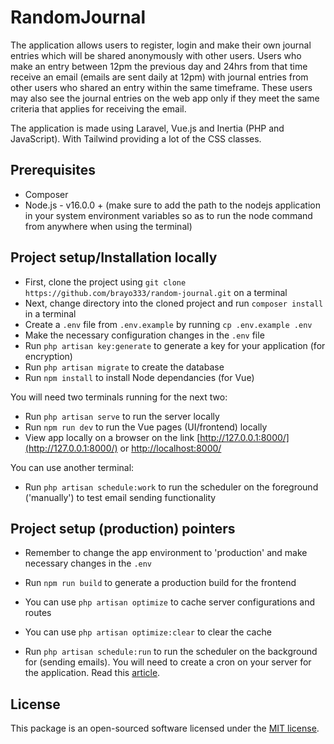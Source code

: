 # RandomJournal

The application allows users to register, login and make their own journal entries which will be shared anonymously with other users. Users who make an entry between 12pm the previous day and 24hrs from that time receive an email (emails are sent daily at 12pm) with journal entries from other users who shared an entry within the same timeframe. These users may also see the journal entries on the web app only if they meet the same criteria that applies for receiving the email.

The application is made using Laravel, Vue.js and Inertia (PHP and JavaScript). With Tailwind providing a lot of the CSS classes.

## Prerequisites

- Composer
- Node.js - v16.0.0 + (make sure to add the path to the nodejs application in your system environment variables so as to run the node command from anywhere when using the terminal)

## Project setup/Installation locally

- First, clone the project using `git clone https://github.com/brayo333/random-journal.git` on a terminal
- Next, change directory into the cloned project and run `composer install` in a terminal
- Create a `.env` file from `.env.example` by running `cp .env.example .env`
- Make the necessary configuration changes in the `.env` file
- Run `php artisan key:generate` to generate a key for your application (for encryption)
- Run `php artisan migrate` to create the database
- Run `npm install` to install Node dependancies (for Vue)

You will need two terminals running for the next two: 

- Run `php artisan serve` to run the server locally
- Run `npm run dev` to run the Vue pages (UI/frontend) locally
- View app locally on a browser on the link [http://127.0.0.1:8000/](http://127.0.0.1:8000/) or [http://localhost:8000/](http://localhost:8000/)

You can use another terminal:
- Run `php artisan schedule:work` to run the scheduler on the foreground ('manually') to test email sending functionality

## Project setup (production) pointers

- Remember to change the app environment to 'production' and make necessary changes in the `.env`
- Run `npm run build` to generate a production build for the frontend
- You can use `php artisan optimize` to cache server configurations and routes
- You can use `php artisan optimize:clear` to clear the cache

- Run `php artisan schedule:run` to run the scheduler on the background for (sending emails). You will need to create a cron on your server for the application. Read this [article](https://www.iankumu.com/blog/laravel-scheduler/).

## License

This package is an open-sourced software licensed under the [MIT license](LICENSE.txt).
